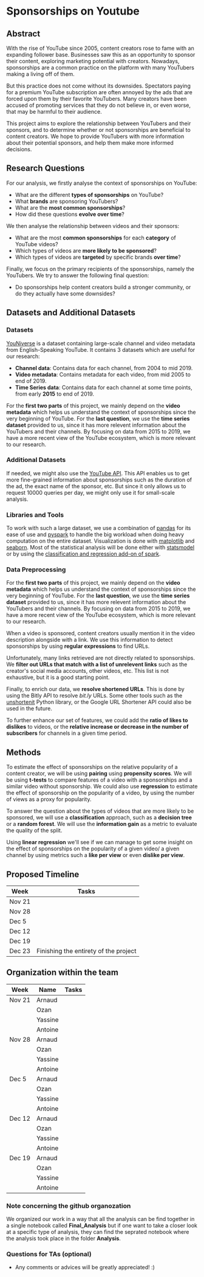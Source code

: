 # Sponsorships on Youtube

## Abstract 

With the rise of YouTube since 2005, content creators rose to fame with an expanding follower base. Businesses saw this as an opportunity to sponsor their content, exploring marketing potential with creators. Nowadays, sponsorships are a common practice on the platform with many YouTubers making a living off of them.

But this practice does not come without its downsides. Spectators paying for a premium YouTube subscription are often annoyed by the ads that are forced upon them by their favorite YouTubers. Many creators have been accused of promoting services that they do not believe in, or even worse, that may be harmful to their audience.

This project aims to explore the relationship between YouTubers and their sponsors, and to determine whether or not sponsorships are beneficial to content creators. We hope to provide YouTubers with more information about their potential sponsors, and help them make more informed decisions.

## Research Questions

For our analysis, we firstly analyse the context of sponsorships on YouTube:
- What are the different **types of sponsorships** on YouTube?
- What **brands** are sponsoring YouTubers?
- What are the **most common sponsorships**?
- How did these questions **evolve over time**?

We then analyse the relationship between videos and their sponsors: 
- What are the most **common sponsorships** for each **category** of YouTube videos?
- Which types of videos are **more likely to be sponsored**?
- Which types of videos are **targeted** by specific brands **over time**?

Finally, we focus on the primary recipients of the sponsorships, namely the YouTubers. We try to answer the following final question:
- Do sponsorships help content creators build a stronger community, or do they actually have some downsides?

## Datasets and Additional Datasets

### Datasets

[YouNiverse](https://github.com/epfl-dlab/YouNiverse) is a dataset containing large-scale channel and video metadata from English-Speaking
YouTube. It contains 3 datasets which are useful for our research:

- **Channel data**: Contains data for each channel, from $2004$ to mid $2019$.
- **Video metadata**: Contains metadata for each video, from mid $2005$ to end of $2019$.
- **Time Series data**: Contains data for each channel at some time points, from early $\textbf{2015}$ to end of $2019$.

For the **first two parts** of this project, we mainly depend on the **video metadata** which helps us understand the context of sponsorships since the very beginning of YouTube. For the **last question**, we use the **time series dataset** provided to us, since it has more relevent information about the YouTubers and their channels. By focusing on data from $2015$ to $2019$, we have a more recent view of the YouTube ecosystem, which is more relevant to our research.

### Additional Datasets

If needed, we might also use the [YouTube API](https://developers.google.com/youtube/v3/docs/members). This API enables us to get more fine-grained information about sponsorships such as the duration of the ad, the exact name of the sponsor, etc. But since it only allows us to request $10000$ queries per day, we might only use it for small-scale analysis.

### Libraries and Tools

To work with such a large dataset, we use a combination of [pandas](https://pandas.pydata.org/docs/) for its ease of use and [pyspark](https://spark.apache.org/docs/latest/api/python/) to handle the big workload when doing heavy computation on the entire dataset. Visualization is done with [matplotlib](https://matplotlib.org/3.3.3/contents.html) and [seaborn](https://seaborn.pydata.org/). Most of the statistical analysis will be done either with [statsmodel](https://www.statsmodels.org/stable/index.html) or by using the [classification and regression add-on of spark](https://spark.apache.org/docs/latest/ml-classification-regression.html#linear-regression).

### Data Preprocessing

For the **first two parts** of this project, we mainly depend on the **video metadata** which helps us understand the context of sponsorships since the very beginning of YouTube. For the **last question**, we use the **time series dataset** provided to us, since it has more relevent information about the YouTubers and their channels. By focusing on data from $2015$ to $2019$, we have a more recent view of the YouTube ecosystem, which is more relevant to our research.

When a video is sponsored, content creators usually mention it in the video description alongside with a link. We use this information to detect sponsorships by using **regular expressions** to find URLs.

Unfortunately, many links retrieved are not directly related to sponsorships. We **filter out URLs that match with a list of unrelevent links** such as the creator's social media accounts, other videos, etc. This list is not exhaustive, but it is a good starting point.

Finally, to enrich our data, we **resolve shortened URLs**. This is done by using the Bitly API to resolve *bit.ly* URLs. Some other tools such as the [unshortenit](https://pypi.org/project/unshortenit/) Python library, or the Google URL Shortener API could also be used in the future.

To further enhance our set of features, we could add the **ratio of likes to dislikes** to videos, or the **relative increase or decrease in the number of subscribers** for channels in a given time period.

## Methods

To estimate the effect of sponsorships on the relative popularity of a content creator, we will be using **pairing** using **propensity scores**. We will be using **t-tests** to compare features of a video with a sponsorships and a similar video without sponsorship. We could also use **regression** to estimate the effect of sponsorship on the popularity of a video, by using the number of views as a proxy for popularity.

To answer the question about the types of videos that are more likely to be sponsored, we will use a **classification** approach, such as a **decision tree** or a **random forest**. We will use the **information gain** as a metric to evaluate the quality of the split.

Using **linear regression** we'll see if we can manage to get some insight on the effect of sponsorships on the popularity of a given video/ a given channel by using metrics such a **like per view** or even **dislike per view**.

## Proposed Timeline

| Week | Tasks |
|------|------|
| Nov 21 | |
| Nov 28 | |
| Dec 5  | |
| Dec 12 | |
| Dec 19 | |
| Dec 23 | Finishing the entirety of the project |

## Organization within the team

| Week | Name | Tasks |
|------|------|-------|
| Nov 21 | Arnaud  | |
|        | Ozan    | |
|        | Yassine | |
|        | Antoine | |
| Nov 28 | Arnaud  | |
|        | Ozan    | |
|        | Yassine | |
|        | Antoine | |
| Dec 5  | Arnaud  | |
|        | Ozan    | |
|        | Yassine | |
|        | Antoine | |
| Dec 12 | Arnaud  | |
|        | Ozan    | |
|        | Yassine | |
|        | Antoine | |
| Dec 19 | Arnaud  | |
|        | Ozan    | |
|        | Yassine | |
|        | Antoine | |

### Note concerning the github organozation

We organized our work in a way that all the analysis can be find together in a single notebook called **Final_Analysis** but if one want to take a closer look at a specific type of analysis, they can find the seprated notebook where the analysis took place in the folder **Analysis**.

### Questions for TAs (optional)
- Any comments or advices will be greatly appreciated! :)
                                               
